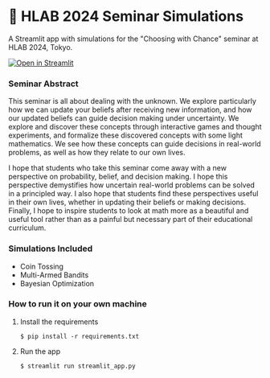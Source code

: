 # 🗼 HLAB 2024 Seminar Simulations

A Streamlit app with simulations for the "Choosing with Chance" seminar at HLAB 2024, Tokyo.

[![Open in Streamlit](https://static.streamlit.io/badges/streamlit_badge_black_white.svg)](https://hlab2024.streamlit.app)

### Seminar Abstract
This seminar is all about dealing with the unknown. We explore particularly how we can update your beliefs after receiving new information, and how our updated beliefs can guide decision making under uncertainty. We explore and discover these concepts through interactive games and thought experiments, and formalize these discovered concepts with some light mathematics. We see how these concepts can guide decisions in real-world problems, as well as how they relate to our own lives.

I hope that students who take this seminar come away with a new perspective on probability, belief, and decision making. I hope this perspective demystifies how uncertain real-world problems can be solved in a principled way. I also hope that students find these perspectives useful in their own lives, whether in updating their beliefs or making decisions. Finally, I hope to inspire students to look at math more as a beautiful and useful tool rather than as a painful but necessary part of their educational curriculum.

### Simulations Included
- Coin Tossing
- Multi-Armed Bandits
- Bayesian Optimization

### How to run it on your own machine

1. Install the requirements

   ```
   $ pip install -r requirements.txt
   ```

2. Run the app

   ```
   $ streamlit run streamlit_app.py
   ```
